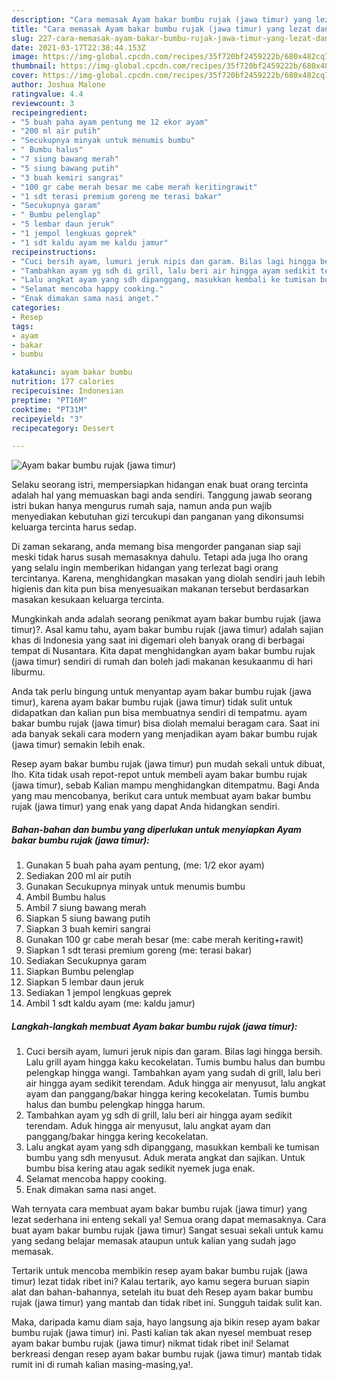 ```yaml
---
description: "Cara memasak Ayam bakar bumbu rujak (jawa timur) yang lezat dan Mudah Dibuat"
title: "Cara memasak Ayam bakar bumbu rujak (jawa timur) yang lezat dan Mudah Dibuat"
slug: 227-cara-memasak-ayam-bakar-bumbu-rujak-jawa-timur-yang-lezat-dan-mudah-dibuat
date: 2021-03-17T22:38:44.153Z
image: https://img-global.cpcdn.com/recipes/35f720bf2459222b/680x482cq70/ayam-bakar-bumbu-rujak-jawa-timur-foto-resep-utama.jpg
thumbnail: https://img-global.cpcdn.com/recipes/35f720bf2459222b/680x482cq70/ayam-bakar-bumbu-rujak-jawa-timur-foto-resep-utama.jpg
cover: https://img-global.cpcdn.com/recipes/35f720bf2459222b/680x482cq70/ayam-bakar-bumbu-rujak-jawa-timur-foto-resep-utama.jpg
author: Joshua Malone
ratingvalue: 4.4
reviewcount: 3
recipeingredient:
- "5 buah paha ayam pentung me 12 ekor ayam"
- "200 ml air putih"
- "Secukupnya minyak untuk menumis bumbu"
- " Bumbu halus"
- "7 siung bawang merah"
- "5 siung bawang putih"
- "3 buah kemiri sangrai"
- "100 gr cabe merah besar me cabe merah keritingrawit"
- "1 sdt terasi premium goreng me terasi bakar"
- "Secukupnya garam"
- " Bumbu pelenglap"
- "5 lembar daun jeruk"
- "1 jempol lengkuas geprek"
- "1 sdt kaldu ayam me kaldu jamur"
recipeinstructions:
- "Cuci bersih ayam, lumuri jeruk nipis dan garam. Bilas lagi hingga bersih. Lalu grill ayam hingga kaku kecokelatan. Tumis bumbu halus dan bumbu pelengkap hingga wangi. Tambahkan ayam yang sudah di grill, lalu beri air hingga ayam sedikit terendam. Aduk hingga air menyusut, lalu angkat ayam dan panggang/bakar hingga kering kecokelatan. Tumis bumbu halus dan bumbu pelengkap hingga harum."
- "Tambahkan ayam yg sdh di grill, lalu beri air hingga ayam sedikit terendam. Aduk hingga air menyusut, lalu angkat ayam dan panggang/bakar hingga kering kecokelatan."
- "Lalu angkat ayam yang sdh dipanggang, masukkan kembali ke tumisan bumbu yang sdh menyusut. Aduk merata angkat dan sajikan. Untuk bumbu bisa kering atau agak sedikit nyemek juga enak."
- "Selamat mencoba happy cooking."
- "Enak dimakan sama nasi anget."
categories:
- Resep
tags:
- ayam
- bakar
- bumbu

katakunci: ayam bakar bumbu 
nutrition: 177 calories
recipecuisine: Indonesian
preptime: "PT16M"
cooktime: "PT31M"
recipeyield: "3"
recipecategory: Dessert

---
```



![Ayam bakar bumbu rujak (jawa timur)](https://img-global.cpcdn.com/recipes/35f720bf2459222b/680x482cq70/ayam-bakar-bumbu-rujak-jawa-timur-foto-resep-utama.jpg)

Selaku seorang istri, mempersiapkan hidangan enak buat orang tercinta adalah hal yang memuaskan bagi anda sendiri. Tanggung jawab seorang istri bukan hanya mengurus rumah saja, namun anda pun wajib menyediakan kebutuhan gizi tercukupi dan panganan yang dikonsumsi keluarga tercinta harus sedap.

Di zaman  sekarang, anda memang bisa mengorder panganan siap saji meski tidak harus susah memasaknya dahulu. Tetapi ada juga lho orang yang selalu ingin memberikan hidangan yang terlezat bagi orang tercintanya. Karena, menghidangkan masakan yang diolah sendiri jauh lebih higienis dan kita pun bisa menyesuaikan makanan tersebut berdasarkan masakan kesukaan keluarga tercinta. 



Mungkinkah anda adalah seorang penikmat ayam bakar bumbu rujak (jawa timur)?. Asal kamu tahu, ayam bakar bumbu rujak (jawa timur) adalah sajian khas di Indonesia yang saat ini digemari oleh banyak orang di berbagai tempat di Nusantara. Kita dapat menghidangkan ayam bakar bumbu rujak (jawa timur) sendiri di rumah dan boleh jadi makanan kesukaanmu di hari liburmu.

Anda tak perlu bingung untuk menyantap ayam bakar bumbu rujak (jawa timur), karena ayam bakar bumbu rujak (jawa timur) tidak sulit untuk didapatkan dan kalian pun bisa membuatnya sendiri di tempatmu. ayam bakar bumbu rujak (jawa timur) bisa diolah memalui beragam cara. Saat ini ada banyak sekali cara modern yang menjadikan ayam bakar bumbu rujak (jawa timur) semakin lebih enak.

Resep ayam bakar bumbu rujak (jawa timur) pun mudah sekali untuk dibuat, lho. Kita tidak usah repot-repot untuk membeli ayam bakar bumbu rujak (jawa timur), sebab Kalian mampu menghidangkan ditempatmu. Bagi Anda yang mau mencobanya, berikut cara untuk membuat ayam bakar bumbu rujak (jawa timur) yang enak yang dapat Anda hidangkan sendiri.

<!--inarticleads1-->

##### Bahan-bahan dan bumbu yang diperlukan untuk menyiapkan Ayam bakar bumbu rujak (jawa timur):

1. Gunakan 5 buah paha ayam pentung, (me: 1/2 ekor ayam)
1. Sediakan 200 ml air putih
1. Gunakan Secukupnya minyak untuk menumis bumbu
1. Ambil  Bumbu halus
1. Ambil 7 siung bawang merah
1. Siapkan 5 siung bawang putih
1. Siapkan 3 buah kemiri sangrai
1. Gunakan 100 gr cabe merah besar (me: cabe merah keriting+rawit)
1. Siapkan 1 sdt terasi premium goreng (me: terasi bakar)
1. Sediakan Secukupnya garam
1. Siapkan  Bumbu pelenglap
1. Siapkan 5 lembar daun jeruk
1. Sediakan 1 jempol lengkuas geprek
1. Ambil 1 sdt kaldu ayam (me: kaldu jamur)




<!--inarticleads2-->

##### Langkah-langkah membuat Ayam bakar bumbu rujak (jawa timur):

1. Cuci bersih ayam, lumuri jeruk nipis dan garam. Bilas lagi hingga bersih. Lalu grill ayam hingga kaku kecokelatan. Tumis bumbu halus dan bumbu pelengkap hingga wangi. Tambahkan ayam yang sudah di grill, lalu beri air hingga ayam sedikit terendam. Aduk hingga air menyusut, lalu angkat ayam dan panggang/bakar hingga kering kecokelatan. Tumis bumbu halus dan bumbu pelengkap hingga harum.
1. Tambahkan ayam yg sdh di grill, lalu beri air hingga ayam sedikit terendam. Aduk hingga air menyusut, lalu angkat ayam dan panggang/bakar hingga kering kecokelatan.
1. Lalu angkat ayam yang sdh dipanggang, masukkan kembali ke tumisan bumbu yang sdh menyusut. Aduk merata angkat dan sajikan. Untuk bumbu bisa kering atau agak sedikit nyemek juga enak.
1. Selamat mencoba happy cooking.
1. Enak dimakan sama nasi anget.




Wah ternyata cara membuat ayam bakar bumbu rujak (jawa timur) yang lezat sederhana ini enteng sekali ya! Semua orang dapat memasaknya. Cara buat ayam bakar bumbu rujak (jawa timur) Sangat sesuai sekali untuk kamu yang sedang belajar memasak ataupun untuk kalian yang sudah jago memasak.

Tertarik untuk mencoba membikin resep ayam bakar bumbu rujak (jawa timur) lezat tidak ribet ini? Kalau tertarik, ayo kamu segera buruan siapin alat dan bahan-bahannya, setelah itu buat deh Resep ayam bakar bumbu rujak (jawa timur) yang mantab dan tidak ribet ini. Sungguh taidak sulit kan. 

Maka, daripada kamu diam saja, hayo langsung aja bikin resep ayam bakar bumbu rujak (jawa timur) ini. Pasti kalian tak akan nyesel membuat resep ayam bakar bumbu rujak (jawa timur) nikmat tidak ribet ini! Selamat berkreasi dengan resep ayam bakar bumbu rujak (jawa timur) mantab tidak rumit ini di rumah kalian masing-masing,ya!.

